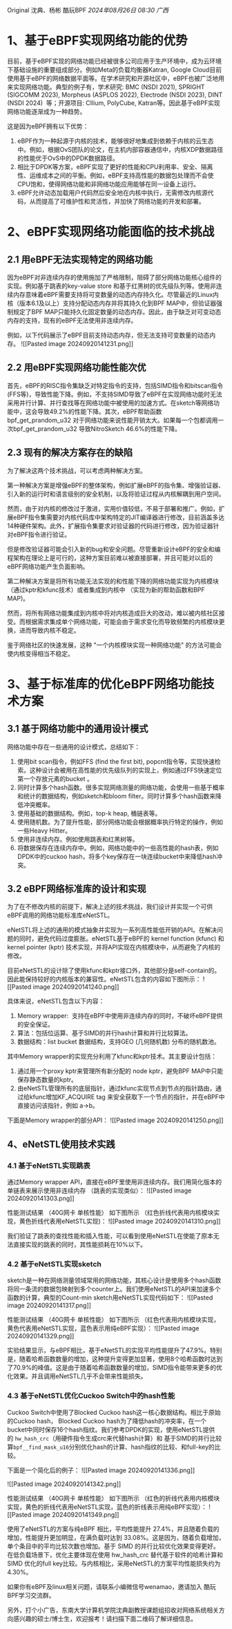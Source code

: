 Original 沈典、杨彬 酷玩BPF
_2024年08月26日 08:30_ _广西_

# 1、基于eBPF实现网络功能的优势

目前，基于eBPF实现的网络功能已经被很多公司应用于生产环境中，成为云环境下基础设施的重要组成部分。例如Meta的负载均衡器Katran, Google Cloud目前使用基于eBPF的网络数据平面等。在学术研究和开源社区中，eBPF也被广泛地用来实现网络功能。典型的例子有，学术研究: BMC (NSDI 2021), SPRIGHT (SIGCOMM 2023), Morpheus (ASPLOS 2022), Electrode (NSDI 2023), DINT (NSDI 2024)  等；开源项目: CIlium, PolyCube, Katran等。因此基于eBPF实现网络功能逐渐成为一种趋势。

这是因为eBPF拥有以下优势：

1. eBPF作为一种起源于内核的技术，能够很好地集成到依赖于内核的云生态中。例如，根据OvS团队的论文，在主机内部容器通信中，内核XDP数据路径的性能优于OvS中的DPDK数据路径。
1. 相比于DPDK等方案，eBPF实现了更好的性能和CPU利用率、安全、隔离性、运维成本之间的平衡。例如，eBPF支持高性能的数据包处理而不会使CPU饱和，使得网络功能和非网络功能应用能够在同一设备上运行。
1. eBPF允许动态加载用户代码然后安全地在内核中执行，无需修改内核源代码，从而提高了可维护性和灵活性，并加快了网络功能的开发和部署。

# 2、eBPF实现网络功能面临的技术挑战

## 2.1 用eBPF无法实现特定的网络功能

因为eBPF对非连续内存的使用施加了严格限制，阻碍了部分网络功能核心组件的实现。例如基于跳表的key-value store 和基于红黑树的优先级队列等。使用非连续内存意味着eBPF需要支持将可变数量的动态内存持久化。尽管最近的Linux内核（版本6.1及以上）支持分配动态内存并将其持久化到BPF MAP中，但验证器强制规定了BPF MAP只能持久化固定数量的动态内存。因此，由于缺乏对可变动态内存的支持，现有的eBPF无法使用非连续内存。

例如，以下代码展示了eBPF目前支持动态内存，但无法支持可变数量的动态内存。
!\[\[Pasted image 20240920141231.png\]\]

## 2.2 用eBPF实现网络功能性能次优

首先，eBPF的RISC指令集缺乏对特定指令的支持，包括SIMD指令和bitscan指令 (FFS等)，导致性能下降。例如，不支持SIMD导致了eBPF在实现网络功能时无法采用并行计算、并行查找等在网络功能中被使用的加速方式。在sketch等网络功能中，这会导致49.2%的性能下降。其次，eBPF帮助函数 bpf_get_prandom_u32 对于网络功能来说性能开销太大。如果每一个包都调用一次bpf_get_prandom_u32 导致NitroSketch 46.6%的性能下降。

## 2.3 现有的解决方案存在的缺陷

为了解决这两个技术挑战，可以考虑两种解决方案。

第一种解决方案是增强eBPF的整体架构，例如扩展eBPF的指令集、增强验证器、引入新的运行时和语言级别的安全机制，以及将验证过程从内核解耦到用户空间。

然而，由于对内核的修改过于激进，实用价值较低，不易于部署和推广。例如，扩展eBPF指令集需要对内核代码库中架构特定的JIT编译器进行修改，目前涵盖多达14种硬件架构。此外，扩展指令集要求对验证器的代码进行修改，因为验证器针对eBPF指令进行验证。

但是修改验证器可能会引入新的bug和安全问题。尽管重新设计eBPF的安全和编程架构在理论上是可行的，这种方案目前难以被直接部署，并且可能对以后的eBPF网络功能产生负面影响。

第二种解决方案是将所有功能无法实现的和性能下降的网络功能实现为内核模块（通过kptr和kfunc技术）或者集成到内核中 （实现为新的帮助函数和BPF MAP)。

然而，将所有网络功能集成到内核中将对内核造成巨大的改动，难以被内核社区接受。而根据需求集成单个网络功能，可能会由于需求变化而导致频繁的内核模块更换，进而导致内核不稳定。

鉴于网络社区的快速发展，这种 "一个内核模块实现一种网络功能" 的方法可能会使内核变得相当不稳定。

# 3、基于标准库的优化eBPF网络功能技术方案

## 3.1 基于网络功能中的通用设计模式

网络功能中存在一些通用的设计模式，总结如下：

1. 使用bit scan指令，例如FFS (find the first bit), popcnt指令等，实现快速检索。这种设计会被用在高性能的优先级队列的实现上，例如通过FFS快速定位第一个存放元素的bucket 。
1. 同时计算多个hash函数。很多实现网络测量的网络功能，会使用一些基于概率和统计的数据结构，例如sketch和bloom filter。同时计算多个hash函数来降低冲突概率。
1. 使用基础的数据结构。例如，top-k heap, 桶链表等。
1. 使用随机数。为了提升性能，部分网络功能会根据概率执行特定的操作，例如一些Heavy Hitter。
1. 使用非连续内存。例如使用跳表和红黑树等。
1. 将数据保存在连续内存中。例如，网络功能中的一些高性能的hash表，例如DPDK中的cuckoo hash，将多个key保存在一块连续bucket中来降低hash冲突。

## 3.2 eBPF网络标准库的设计和实现

为了在不修改内核的前提下，解决上述的技术挑战，我们设计并实现一个可供eBPF调用的网络功能标准库eNetSTL。

eNetSTL将上述的通用的模式抽象并实现为一系列高性能低开销的API。在解决问题的同时，避免代码过度膨胀。eNetSTL基于eBPF的 kernel function (kfunc) 和 kernel pointer (kptr) 技术实现，并将API实现在内核模块中，从而避免了内核的修改。

目前eNetSTL的设计除了使用kfunc和kptr接口外，其他部分是self-contain的。因此能保持较好的内核版本的兼容性。eNetSTL包含的内容如下图所示：
!\[\[Pasted image 20240920141240.png\]\]

具体来说，eNetSTL包含以下内容：

1. Memory wrapper:  支持在eBPF中使用非连续内存的同时，不破坏eBPF提供的安全保证。
1. 算法：包括位运算、基于SIMD的并行hash计算和并行比较算法。
1. 数据结构：list bucket 数据结构，支持GEO (几何随机数) 分布的随机数池。

其中Memory wrapper的实现充分利用了kfunc和kptr技术。其主要设计包括：

1. 通过用一个proxy kptr来管理所有新分配的 node kptr，避免BPF MAP中只能保存静态数量的kptr。
1. 由eNetSTL管理所有的底层指针，通过kfunc实现节点到节点的指针路由，通过给kfunc增加KF_ACQUIRE tag 来安全获取下一个节点的指针，并在eBPF中直接访问该指针，例如 a->b。

下面是Memory wrapper的部分API：
!\[\[Pasted image 20240920141250.png\]\]

## 4、eNetSTL使用技术实践

### 4.1 基于eNetSTL实现跳表

通过Memory wrapper API，直接在eBPF里使用非连续内存。我们用简化版本的单链表来展示使用非连续内存 （跳表的实现类似）：
!\[\[Pasted image 20240920141303.png\]\]

性能测试结果 （40G网卡 单核性能） 如下图所示 （红色折线代表用内核模块实现，黄色折线代表用eNetSTL实现)：
!\[\[Pasted image 20240920141310.png\]\]

我们验证了跳表的查找性能和插入性能，可以看到使用eNetSTL在使能了原本无法直接实现的跳表的同时，其性能损耗在10%以下。

### 4.2 基于eNetSTL实现sketch

sketch是一种在网络测量领域常用的网络功能，其核心设计是使用多个hash函数将同一条流的数据包映射到多个counter上。我们使用eNetSTL的API来加速多个函数的计算，典型的Count-min sketch用eNetSTL实现代码如下：
!\[\[Pasted image 20240920141317.png\]\]

性能测试结果 （40G网卡 单核性能） 如下图所示 （红色代表用内核模块实现，黄色代表用eNetSTL实现，蓝色表示用纯eBPF实现）：
!\[\[Pasted image 20240920141329.png\]\]

实验结果显示，与eBPF相比，基于eNetSTL的实现平均性能提升了47.9%。特别是，随着哈希函数数量的增加，这种提升变得更加显著，使用8个哈希函数时达到了70.9%的峰值。这是由于随着哈希函数数量的增加，SIMD指令能带来更多的优化效果。并且调用eNetSTL几乎不会带来性能损失。

### 4.3 基于eNetSTL优化Cuckoo Switch中的hash性能

Cuckoo Switch中使用了Blocked Cuckoo hash这一核心数据结构。相比于原始的Cuckoo hash， Blocked Cuckoo hash为了降低hash的冲突率，在一个bucket中同时保存16个hash指纹。我们参考DPDK的实现，使用eNetSTL提供的 `hw_hash_crc`（用硬件指令生成crc来代替hash计算）和 基于SIMD的并行比较算`bpf__find_mask_u16`分别优化hash的计算、hash指纹的比较、和full-key的比较。

下面是一个简化后的例子：
!\[\[Pasted image 20240920141336.png\]\]

!\[\[Pasted image 20240920141342.png\]\]

性能测试结果 （40G网卡 单核性能） 如下图所示 （红色的折线代表用内核模块实现，黄色的折线代表用eNetSTL实现，蓝色的折线表示用纯eBPF实现）：
!\[\[Pasted image 20240920141349.png\]\]

使用了eNetSTL的方案与纯eBPF 相比，平均性能提升 27.4%，并且随着负载的增加，性能提升更加明显，在满负载时达到 33.08%。这是因为，随着负载增加，单个条目中的平均比较次数也增加。基于 SIMD 的并行比较优化效果变得更好。在低负载场景下，优化主要体现在使用 hw_hash_crc 替代基于软件的哈希计算和 SIMD 优化的full key比较。与内核相比，采用eNetSTL的方案平均性能损失约为4.30%。

如果你有eBPF及linux相关问题，请联系小编微信号wenamao，邀请加入 酷玩BPF学习交流群。

另外，打个小广告，东南大学计算机学院沈典副教授课题组招收对网络系统相关方向感兴趣的硕士/博士生，欢迎报考！请扫描下面二维码了解详细信息。
